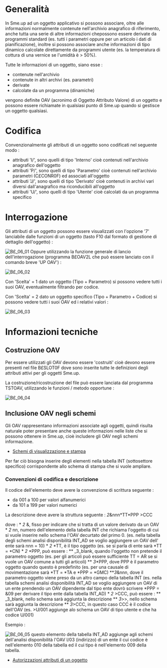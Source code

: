 # Generalità
In Sme.up ad un oggetto applicativo si possono associare, oltre alle informazioni normalmente contenute nell'archivio anagrafico di riferimento, anche tutta una serie di altre informazioni chepossono essere derivate da programmi standard (es. tutti i parametri oppure per un articolo i dati di pianificazione), inoltre si possono associare anche informazioni di tipo dinamico calcolate direttamente da programmi utente (es. la temperatura di cottura di una vernice se l'umidità è > 50%).

Tutte le informazioni di un oggetto, siano esse : 

- contenute nell'archivio
- contenute in altri archivi (es. parametri)
- derivate
- calcolate da un programma (dinamiche)

vengono definite OAV (acronimo di Oggetto Attributo Valore) di un oggetto e possono essere richiamate in qualsiasi punto di Sme.up quando si gestisce un oggetto qualsiasi.

# Codifica
Convenzionalmente gli attributi di un oggetto sono codificati nel seguente modo : 

- attributi 'I/', sono quelli di tipo 'Interno' cioè contenuti nell'archivio anagrafico dell'oggetto
- attributi 'P/', sono quelli di tipo 'Parametro' cioè contenuti nell'archivio parametri (C£CONR0F) ed associati all'oggetto
- attributi 'J/', sono quelli di tipo 'Derivato' cioè contenuti in archivi vari diversi dall'anagrafico ma riconducibili all'oggetto
- attributi 'U/', sono quelli di tipo 'Utente' cioè calcolati da un programma specifico


# Interrogazione
Gli attributi di un oggetto possono essere visualizzati con l'opzione '7' lanciabile dalle funzioni di un oggetto (tasto F10 dal formato di gestione di dettaglio dell'oggetto) : 

![B£_06_01](http://localhost:3000/immagini/MBDOC_OPE-B£_OAV/BX_06_01.png)
Oppure utilizzando la funzione generale di lancio dell'interrogazione (programma B£OAV2L che può essere lanciato con il comando breve 'UP OAV') : 

![B£_06_02](http://localhost:3000/immagini/MBDOC_OPE-B£_OAV/BX_06_02.png)

Con  'Scelta' = 1 dato un oggetto (Tipo + Parametro) si possono vedere tutti i suoi OAV, eventualmente filtrando per codice.

Con  'Scelta' = 2 dato un oggetto specifico (Tipo + Parametro + Codice) si possono vedere tutti i suoi OAV ed i relativi valori : 

![B£_06_03](http://localhost:3000/immagini/MBDOC_OPE-B£_OAV/BX_06_03.png)
# Informazioni tecniche
## Costruzione OAV
Per essere utilizzati gli OAV devono essere 'costruiti' cioè devono essere presenti nel file B£SLOT0F dove sono inserite tutte le definizioni degli attributi attivi per gli oggetti Sme.up.

La costruzione/ricostruzione del file può essere lanciata dal programma TSTOAV, utilizzando le funzioni / metodo opportune : 

![B£_06_04](http://localhost:3000/immagini/MBDOC_OPE-B£_OAV/BX_06_04.png)
## Inclusione OAV negli schemi
Gli OAV rappresentano informazioni associate agli oggetti, quindi risulta naturale poter presentare anche queste informazioni nelle liste che si possono ottenere in Sme.up, cioè includere gli OAV negli schemi informazione.
- [Schemi di visualizzazione e stampa](Sorgenti/DOC_OPE/TA/B£AMO/B£_SCH)

Per far ciò bisogna inserire degli elementi nella tabella INT (sottosettore specifico) corrispondente allo schema di stampa che si vuole ampliare.

### Convenzioni di codifica e descrizione
Il codice dell'elemento deve avere la convenzione di scrittura seguente : 

- da 001 a 100 per valori alfanumerici
- da 101 a 199 per valori numerici

La descrizione deve avere la struttura seguente : 
_2_&nnn\*TT\*PPP >CCC

dove : 
 \* _2_ &, fisso per indicare che si tratta di un valore derivato da un OAV
 \* _2_ nn, numero dell'elemento della tabella INT che richiama l'oggetto di cui si vuole inserire nello schema l'OAV decurtato del primo 0. (es. nella tabella degli schemi analisi disponibilità INT_AD se voglio aggiungere un OAV dell' ente sarà nnn = 10)
 \* _2_ \*TT, è il tipo oggetto (es. se si parla di ente sarà \*TT = \*CN)
 \* _2_ \*PPP, può essere : 
 \*\* _3_blank, quando l'oggetto non pretende il parametro oggetto (es. per gli articoli può essere sufficiente TT = AR se si vuole un OAV comune a tutti gli articoli)
 \*\* _3_\*PPP, dove PPP è il parametro oggetto quando questo è predefinito (es. per una causale di movimentazione sarà \*TT = \*TA e \*PPP = \*GMC)
 \*\*_3_&nnn, dove il parametro oggetto viene preso da un altro campo della tabella INT (es. nella tabella schemi analisi disponibilità INT_AD se voglio aggiungere un OAV di un ente prendendo un OAV dipendente dal tipo ente dovrò scrivere \*PPP = &09 per derivare il tipo ente dalla tabella INT_AD)
 \* _2_  >CCC, può essere : 
 \*\* _3_blank, nello schema sarà aggiunta la descrizione
 \*\* _3_>>, nello schema sarà aggiunta la descrizione
 \*\* _3_>CCC, in questo caso CCC è il codice dell'OAV (es. >U/001 aggiunge alo schema un OAV di tipo utente e che ha codice U/001)

Esempio : 

![B£_06_05](http://localhost:3000/immagini/MBDOC_OPE-B£_OAV/BX_06_05.png)
questo elemento della tabella INT_AD aggiunge agli schemi dell'analisi disponibilità l'OAV I/03 (indirizzo) di un ente il cui codice è nell'elemento 010 della tabella ed il cui tipo è nell'elemento 009 della tabella.

- [Autorizzazioni attributi di un oggetto](Sorgenti/DOC_OPE/TA/B£AMO/B£_OAV1)
